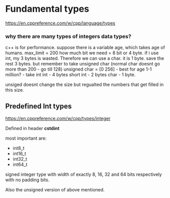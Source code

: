 # Fundamental types

https://en.cppreference.com/w/cpp/language/types

### why there are many types of integers data types?

c++ is for performance.
suppose there is a variable age, which takes age of humans.
max_limit = 200
how much bit we need = 8 bit or 4 byte.
if i use int, my 3 bytes is wasted. 
Therefore we can use a char. it is 1 byte. save the rest 3 bytes.
but remember to take unsigned char (normal char doesnt go more than 200 - go till 128)
unsigned char = [0 256] - best for age
1-1 million? - take int
int - 4 bytes
short int - 2 bytes
char - 1 byte.

unsiged doesnt change the size but regualted the numbers that get filled in this size.

## Predefined Int types

https://en.cppreference.com/w/cpp/types/integer

Defined in header **cstdint**

most important are:

* int8_t
* int16_t
* int32_t
* int64_t

signed integer type with width of exactly 8, 16, 32 and 64 bits respectively
with no padding bits.

Also the unsigned version of above mentioned.
